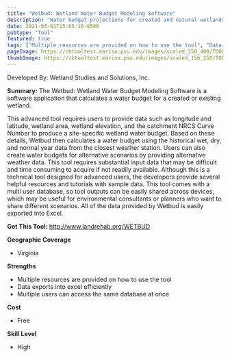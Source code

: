 ```yaml
---
title: "Wetbud: Wetland Water Budget Modeling Software"
description: "Water budget projections for created and natural wetlands"
date: 2021-03-01T15:05:10-0500
pubtype: "Tool"
featured: true
tags: ["Multiple resources are provided on how to use the tool", "Data exports into excel efficiently", "Multiple users can access the same database at once"]
pageImage: https://cbtooltest.marisa.psu.edu/images/scaled_250_400/TOOLID_21.0_ScreenCapture-1.png
thumbImage: https://cbtooltest.marisa.psu.edu/images/scaled_156_250/TOOLID_21.0_ScreenCapture-1.png
---
```

Developed By: Wetland Studies and Solutions, Inc.

**Summary:** The Wetbud: Wetland Water Budget Modeling Software is a software application that calculates a water budget for a created or existing wetland. 

This advanced tool requires users to provide data such as longitude and latitude, wetland area, wetland elevation, and the catchment NRCS Curve Number to produce a site-specific wetland water budget. Based on these details, Wetbud then calculates a water budget using the historical wet, dry, and normal year data from the closest weather station. Users can also create water budgets for alternative scenarios by providing alternative weather data. This tool requires substantial input data that may be difficult and time consuming to acquire if not readily available. Although this is a technical tool designed for advanced users, the developers provide several helpful resources and tutorials with sample data. This tool comes with a multi user database, so tool outputs can be easily shared across devices, which may be useful for environmental consultants or planners who want to share different scenarios. All of the data provided by Wetbud is easily exported into Excel.

__**Get This Tool:**__ http://www.landrehab.org/WETBUD

__**Geographic Coverage**__
- Virginia

__**Strengths**__
-  Multiple resources are provided on how to use the tool
-   Data exports into excel efficiently
-   Multiple users can access the same database at once

__**Cost**__
- Free

__**Skill Level**__
- High

